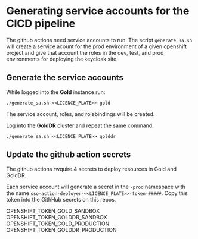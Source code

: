 # Generating service accounts for the CICD pipeline

The github actions need service accounts to run. The script `generate_sa.sh` will create a service acount for the prod environment of a given openshift project and give that account the roles in the dev, test, and prod environments for deploying the keycloak site.

## Generate the service accounts

While logged into the **Gold** instance run:

`
./generate_sa.sh <<LICENCE_PLATE>> gold
`

The service account, roles, and rolebindings will be created.

Log into the **GoldDR** cluster and repeat the same command.

`
./generate_sa.sh <<LICENCE_PLATE>> golddr
`

## Update the github action secrets

The github actions rwquire 4 secrets to deploy resources in Gold and GoldDR.

Each service account will generate a secret in the `-prod` namespace with the name `sso-action-deployer-<<LICENCE_PLATE>>-token-#####`.  Copy this token into the GithHub secrets on this repos.

OPENSHIFT_TOKEN_GOLD_SANDBOX
OPENSHIFT_TOKEN_GOLDDR_SANDBOX
OPENSHIFT_TOKEN_GOLD_PRODUCTION
OPENSHIFT_TOKEN_GOLDDR_PRODUCTION
